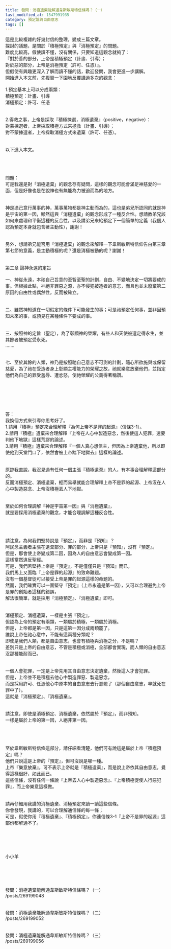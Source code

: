 ```yaml
---
title: 發問：消極遺棄能解通韋斯敏斯特信條嗎？（一）
last_modified_at: 1547991935
category: 預定論與自由意志
tags: []
---
```


這是比較複雜的好幾封信的整理，變成三篇文章。<br>探討的議題，是關於『積極預定』與『消極預定』的問題。<br>難度比較高，假使讀不懂，沒有關係，只要知道這觀念就夠了：<br>『對於善的部分，上帝是積極預定（計畫、引導）；<br>對於惡的部分，上帝是消極預定（許可、任憑）』。<br>但假使有興趣更深入了解而讀不懂的話，歡迎發問，我會更進一步講解。<br><!--more-->開始進入本文前，先複習一下園地反覆講過多次的觀念：<br><br>1.預定基本上可以分成兩類：<br>積極預定：計畫、引導<br>消極預定：許可、任憑<br><br><br>2.得救之事，上帝是採取『積極揀選，消極遺棄』（positive，negative）：<br>對蒙揀選者，上帝採取積極方式來拯救（計畫、引導）；<br>對不蒙揀選者，上帝採取消極方式來遺棄（許可、任憑）。<br><br><br>以下進入本文。<br><br><br><br><br>問題：<br>可是我還是對「消極遺棄」的觀念存有疑問，這樣的觀念可能會滿足神慈愛的一面，但是好像也是在說神也有無能為力被迫而為的地方。<br><br> <br>神是憑己意行萬事的神，萬事萬物都是神主動而為的，這也是弟兄所認同的就是神是宇宙的第一因，顯然這與「消極遺棄」的觀念形成了一種反合性。想請教弟兄該如何來處理和平衡這種的反合性，以及請弟兄來給預定下一個簡單的定義（我個人認為預定本身就包含著主動性），謝謝！ <br> <br><br>另外，想請弟兄能否用「消極遺棄」的觀念來解釋一下韋斯敏斯特信仰告白第三章第七節的意義，是主動積極的呢？還是消極被動的呢？謝謝！<br><br> <br>第三章 論神永遠的定旨<br><br>一、神從永遠，本祂自己旨意的至智至聖的計劃，自由、不變地決定一切將要成的事。但根據此點，神絕非罪惡之源，亦不侵犯被造者的意志，而且也並未廢棄第二原因的自由性或偶然性，反而被確立。<br><br><br>二、雖然神知道在一切假定的條件下可能發生的事；可是祂預定任何事，並非因預知未來的事，或預見在某種條件下要成的事。<br><br><br>三、按照神的定旨（聖定），為了彰顯神的榮耀，有些人和天使被選定得永生，並其餘者被預定受永死。<br>.......<br><br><br>七、至於其餘的人類，神乃是按照祂自己意志不可測的計劃，隨心所欲施與或保留慈愛，為了祂在受造者身上彰顯主權能力的榮耀之故，祂就樂意放棄他們，並指定他們為自己的罪受羞辱、遭忿怒，使祂榮耀的公義得著稱讚。<br><br><br><br><br><br><br>答：<br>我換個方式來引導你思考好了。<br>1.請用『積極』預定來合理解釋『為何上帝不是罪的起源』（信條3-1）。<br>2.請用『積極』遺棄來合理解釋『上帝在人心中製造惡念，然後使這人犯罪，還要判他下地獄』這樣荒謬的論述。<br>3.請用『積極』遺棄來合理解釋『一個人真心想信主，但因為上帝遺棄他，所以即使他到天堂門口了，依然會被上帝踹下地獄去』這樣的論述。<br> <br> <br>原諒我直說，我沒見過有任何一個主張『積極遺棄』的人，有本事合理解釋這部分的。<br>反而消極預定、消極遺棄，輕而易舉就能合理解釋上帝不是罪的起源、上帝沒在人心中製造惡念、上帝沒積極丟人下地獄。<br> <br><br>至於如何合理調解『神是宇宙第一因』與『消極遺棄』，<br>就是要採用消極遺棄的觀念，才能合理調解這種反合性。<br> <br> <br><br><br>請注意，為何我們堅持說是『預定』，而非是『預知』？<br>阿民念主義者主張在遺棄部分、罪的部分，上帝只是『預知』，沒有『預定』。<br>但是，那會使上帝變成第二因，因為人的自由意志會變成第一因。<br>這樣當然違反聖經。<br>可是，我們若堅持上帝是『預定』，不是僅僅只是『預知』而已，<br>我們馬上又面臨『上帝是罪的起源』的致命難題。<br>沒有一個基督徒可以接受上帝是罪的起源這樣的命題的。<br>然而，我們確實可以一面堅守『預定』（上帝永遠是第一因），又可以合理避免上帝是罪的創始者這樣的錯誤，<br>解法很簡單，就是採用『消極預定』、『消極遺棄』即可。<br> <br><br>消極預定、消極遺棄，一樣是主張『預定』，<br>但認為上帝的預定有兩類，一類屬於積極，一類屬於消極。<br>但是，上帝都是第一因，只是這第一因分成兩類罷了。<br>誰說上帝在祂心意中，不能有這兩種分類呢？<br>即使是我們人類，都是自由意志，也會有積極與消極之分，不是嗎？<br>差別只是上帝的自由意志，不管是積極或消極，全部都會實現，而人類的自由意志沒那種能耐而已。<br><br> <br>一個人會犯罪，一定是上帝先用其自由意志決定遺棄，然後這人才會犯罪。<br>但是，上帝並不是積極去他心中製造罪惡、製造惡念，<br>而是採用許可、任憑他心中原本的自由意志去行惡罷了（那個自由意志，早就死在罪中了）。<br>這就是『消極預定』、『消極遺棄』。<br> <br><br>請注意，即使是消極預定、消極遺棄，依然屬於『預定』，而非預知。<br>一樣是屬於上帝的第一因，人絕非第一因。<br> <br> <br><br><br>至於韋斯敏斯特信條這部分，請仔細看清楚，他們可有說這是屬於上帝『積極預定』嗎？<br>他們只說這是上帝的『預定』，但可沒說是哪一種。<br>上帝『樂意放棄』，可不表示上帝就是『積極遺棄』，而是說上帝依其自由意志，覺得這樣很好，如此而已。<br>這些信條，沒有任何一條說『上帝去人心中製造惡念』、『上帝積極促使人行惡犯罪』，而上帝樂意這樣做。<br> <br><br>請再仔細用我講的消極遺棄、消極預定來讀一讀這些信條。<br>你會發現，我講的，可以合理解通信條的每一條；<br>可是，假使你用『積極遺棄』、『積極預定』，你連信條3-1『上帝不是罪的起源』這部份都解通不了。<br> <br><br><br><br><br>小小羊<br><br><br><br><br><br>發問：消極遺棄能解通韋斯敏斯特信條嗎？（一）<br>/posts/269199048<br><br><br>發問：消極遺棄能解通韋斯敏斯特信條嗎？（二）<br>/posts/269199052<br><br><br>發問：消極遺棄能解通韋斯敏斯特信條嗎？（三）<br>/posts/269199056<br><br><br>
